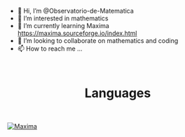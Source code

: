 - 👋 Hi, I’m @Observatorio-de-Matematica
- 👀 I’m interested in mathematics
- 🌱 I’m currently learning Maxima https://maxima.sourceforge.io/index.html
- 💞️ I’m looking to collaborate on mathematics and coding
- 📫 How to reach me ...

<br>
<h1 align="Center">Languages</h1>
<br>

<a href='https://sourceforge.net/projects/maxima/'><img src='https://img.shields.io/badge/-Maxima-FFDF18?style=for-the-badge' alt='Maxima' /></a>

<!---
Observatorio-de-Matematica/Observatorio-de-Matematica is a ✨ special ✨ repository because its `README.md` (this file) appears on your GitHub profile.
You can click the Preview link to take a look at your changes.
--->
